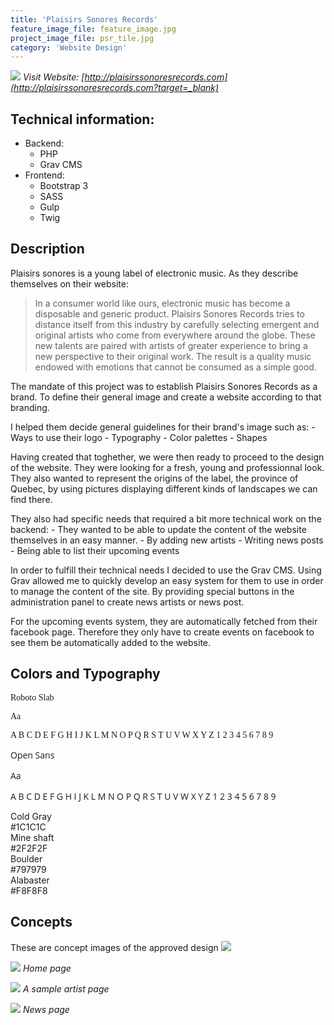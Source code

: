```yaml
---
title: 'Plaisirs Sonores Records'
feature_image_file: feature_image.jpg
project_image_file: psr_tile.jpg
category: 'Website Design'
---
```


![](psr_devices.png)
*Visit Website: [http://plaisirssonoresrecords.com](http://plaisirssonoresrecords.com?target=_blank)*

## Technical information:
- Backend: 
    - PHP
    - Grav CMS
- Frontend: 
    - Bootstrap 3
    - SASS
    - Gulp
    - Twig


## Description
Plaisirs sonores is a young label of electronic music. As they describe themselves on their website:

> In a consumer world like ours, electronic music has become a disposable and generic product. Plaisirs Sonores Records tries to distance itself from this industry by carefully selecting emergent and original artists who come from everywhere around the globe. These new talents are paired with artists of greater experience to bring a new perspective to their original work. The result is a quality music endowed with emotions that cannot be consumed as a simple good.

The mandate of this project was to establish Plaisirs Sonores Records as a brand. To define their general image and create a website according to that branding.

I helped them decide general guidelines for their brand's image such as:
    - Ways to use their logo
    - Typography
    - Color palettes
    - Shapes

Having created that toghether, we were then ready to proceed to the design of the website. They were looking for a fresh, young and professionnal look. They also wanted to represent the origins of the label, the province of Quebec, by using pictures displaying different kinds of landscapes we can find there.

They also had specific needs that required a bit more technical work on the backend:
    - They wanted to be able to update the content of the website themselves in an easy manner.
        - By adding new artists
        - Writing news posts
        - Being able to list their upcoming events

In order to fulfill their technical needs I decided to use the Grav CMS. Using Grav allowed me to quickly develop
an easy system for them to use in order to manage the content of the site. By providing special buttons in the administration panel to 
create news artists or news post.

For the upcoming events system, they are automatically fetched from their facebook page. Therefore they only have to create events on facebook
to see them be automatically added to the website.

## Colors and Typography

<div class="row">
    <div class="col-md-6 font-view" data-aos="fade-right" style="font-family: 'Roboto Slab' !important" >
        <p class="font-name">Roboto Slab</p>
        <p class="font-demo">Aa</p>
        <p class="font-alphabet">A B C D E F G H I J K L M N O P Q R S T U V W X Y Z 1 2 3 4 5 6 7 8 9</p>
    </div>
    <div class="col-md-6 font-view" data-aos="fade-right" style="font-family: 'Open Sans' !important" >
        <p class="font-name">Open Sans</p>
        <p class="font-demo">Aa</p>
        <p class="font-alphabet">A B C D E F G H I J K L M N O P Q R S T U V W X Y Z 1 2 3 4 5 6 7 8 9</p>
    </div>
</div>

<div class="row">
    <div class="col-md-3 color-view" data-aos="fade-right">
        <div class="color-patch" style="background-color: #1C1C1C;"></div>
        <div class="color-name">Cold Gray</div>
        <div class="color-code">#1C1C1C</div>
    </div>
    <div class="col-md-3 color-view" data-aos="fade-right">
        <div class="color-patch" style="background-color: #2F2F2F;"></div>
        <div class="color-name">Mine shaft</div>
        <div class="color-code">#2F2F2F</div>
    </div>
    <div class="col-md-3 color-view" data-aos="fade-right">
        <div class="color-patch" style="background-color: #797979;"></div>
        <div class="color-name">Boulder</div>
        <div class="color-code">#797979</div>
    </div>
    <div class="col-md-3 color-view" data-aos="fade-right">
        <div class="color-patch" style="background-color: #F8F8F8;"></div>
        <div class="color-name">Alabaster</div>
        <div class="color-code">#F8F8F8</div>
    </div>
</div>



## Concepts
These are concept images of the approved design
![](laptip.jpg)

![](homepage.jpg)
*Home page*

![](artist_view.jpg)
*A sample artist page*

![](news_page.jpg)
*News page*